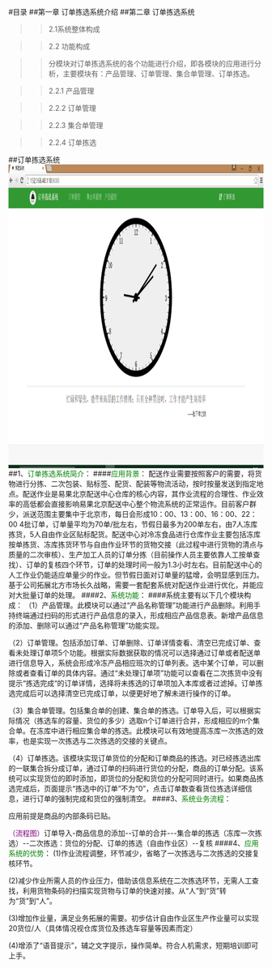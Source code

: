 #目录
##第一章 订单拣选系统介绍
##第二章 订单拣选系统
>> 2.1系统整体构成

>> 2.2 功能构成

>> 分模块对订单拣选系统的各个功能进行介绍，即各模块的应用进行分析，主要模块有：产品管理、订单管理、集合单管理、订单拣选。

>> 2.2.1  产品管理

>> 2.2.2  订单管理

>> 2.2.3  集合单管理

>> 2.2.4  订单拣选 

##订单拣选系统
<img src="images/拣选系统.png" width = "1000" height = "600" alt="拣选系统" align=center />
##1、<font color="green">订单拣选系统简介</font>：
####<font color = "green">应用背景</font>：
配送作业需要按照客户的需要，将货物进行分拣、二次包装、贴标签、配货、配装等物流活动，按时按量发送到指定地点。配送作业是易果北京配送中心仓库的核心内容，其作业流程的合理性、作业效率的高低都会直接影响易果北京配送中心整个物流系统的正常运作。目前客户群少，派送范围主要集中于北京市，每日会形成10：00、13：00、16：00、22：00 4批订单，订单量平均为70单/批左右，节假日最多为200单左右，由7人冻库拣货，5人自由作业区贴标配货。配送中心对冷冻食品进行仓库作业主要包括冻库按单拣货、冻库拣货环节与自由作业环节的货物交接（此过程中进行货物的清点与质量的二次审核）、生产加工人员的订单分拣（目前操作人员主要依靠人工按单查找）、订单的复核四个环节，订单的处理时间一般为1.3小时左右。目前配送中心的人工作业仍能适应单量少的作业。但节假日面对订单量的猛增，会明显感到压力。基于公司拓展北方市场长久战略，需要一套配套系统对配送作业进行优化，并能应对大批量订单的处理。
####2、<font color = "green">系统功能</font>：
####系统主要有以下几个模块构成：
（1）产品管理。此模块可以通过“产品名称管理”功能进行产品删除。利用手持终端通过扫码的形式进行产品信息的录入，形成相应产品信息表。新增产品信息的添加、删除可以通过“产品名称管理”功能实现。

（2）订单管理。包括添加订单、订单删除、订单详情查看、清空已完成订单、查看未处理订单项5个功能。根据实际数据获取的情况可以选择通过订单或者配送单进行信息导入，系统会形成冷冻产品相应班次的订单列表。选中某个订单，可以删除或者查看订单的具体内容。通过“未处理订单项”功能可以查看在二次拣货中没有提示“拣选完成“的订单详情，选择将未拣选的订单项加入本库或者过滤掉。订单拣选完成后可以选择清空已完成订单，以便更好地了解未进行操作的订单。


（3）集合单管理。包括集合单的创建、集合单的拣选。订单导入后，可以根据实际情况（拣选车的容量、货位的多少）选取n个订单进行合并，形成相应的m个集合单。在冻库中进行相应集合单的拣选。此模块可以有效地提高冻库一次拣选的效率，也是实现一次拣选与二次拣选的交接的关键点。


（4）订单拣选。该模块实现订单货位的分配和订单商品的拣选。对已经拣选出库的一联集合拆分成订单，通过订单的扫码进行货位的分配，商品的订单分配。该系统可以实现货位的即时添加，即货位的分配和货位的分配可同时进行。如果商品拣选完成后，页面提示“拣选中的订单”不为“0”，点击订单数查看货位拣选详细信息，进行订单的强制完成和货位的强制清空。
####3、<font color = "green">系统业务流程</font>：
 

应用前提是商品的内部条码已贴。


<font color ="purple">（流程图）</font>订单导入-商品信息的添加--订单的合并---集合单的拣选（冻库一次拣选）--二次拣选：货位的分配、订单的拣选（自由作业区）--复核
####4、<font color = "green">应用系统的优势</font>：
(1)作业流程调整，环节减少，省略了一次拣选与二次拣选的交接复核环节。

(2)减少作业所需人员的作业压力，借助该信息系统在二次拣选环节，无需人工查找，利用货物条码的扫描实现货物与订单的快速对接。从“人”到“货”转为“货”到“人”。

(3)增加作业量，满足业务拓展的需要。初步估计自由作业区生产作业量可以实现20货位/人（具体情况视仓库货位及拣选车容量等因素而定）

(4)增添了“语音提示”，辅之文字提示，操作简单。符合人机需求，短期培训即可上手。

